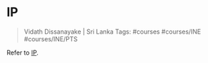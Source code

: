 # IP

> Vidath Dissanayake | Sri Lanka
> Tags: #courses #courses/INE #courses/INE/PTS

Refer to [IP](../../../../../network/communication%20protocol/TCP%20IP%20layer%202/OSI%20layer%203/IP/IP.md).